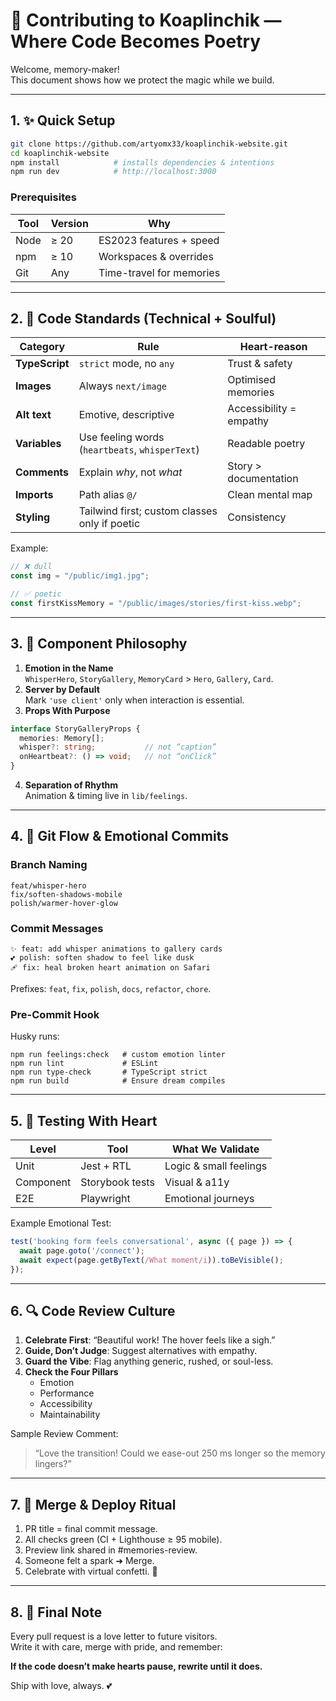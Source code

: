 # 🤝 Contributing to Koaplinchik — Where Code Becomes Poetry

Welcome, memory-maker!  
This document shows how we protect the magic while we build.

---

## 1. ✨ Quick Setup

```bash
git clone https://github.com/artyomx33/koaplinchik-website.git
cd koaplinchik-website
npm install            # installs dependencies & intentions
npm run dev            # http://localhost:3000
```

### Prerequisites

| Tool | Version | Why |
|------|---------|-----|
| Node | ≥ 20 | ES2023 features + speed |
| npm  | ≥ 10 | Workspaces & overrides |
| Git  | Any  | Time-travel for memories |

---

## 2. 📐 Code Standards (Technical + Soulful)

| Category | Rule | Heart-reason |
|----------|------|--------------|
| **TypeScript** | `strict` mode, no `any` | Trust & safety |
| **Images** | Always `next/image` | Optimised memories |
| **Alt text** | Emotive, descriptive | Accessibility = empathy |
| **Variables** | Use feeling words (`heartbeats`, `whisperText`) | Readable poetry |
| **Comments** | Explain *why*, not *what* | Story > documentation |
| **Imports** | Path alias `@/` | Clean mental map |
| **Styling** | Tailwind first; custom classes only if poetic | Consistency |

Example:

```typescript
// ❌ dull
const img = "/public/img1.jpg";

// ✅ poetic
const firstKissMemory = "/public/images/stories/first-kiss.webp";
```

---

## 3. 🎨 Component Philosophy

1. **Emotion in the Name**  
   `WhisperHero`, `StoryGallery`, `MemoryCard` > `Hero`, `Gallery`, `Card`.
2. **Server by Default**  
   Mark `'use client'` only when interaction is essential.
3. **Props With Purpose**

```typescript
interface StoryGalleryProps {
  memories: Memory[];
  whisper?: string;           // not “caption”
  onHeartbeat?: () => void;   // not “onClick”
}
```

4. **Separation of Rhythm**  
   Animation & timing live in `lib/feelings`.

---

## 4. 🌊 Git Flow & Emotional Commits

### Branch Naming

```
feat/whisper-hero
fix/soften-shadows-mobile
polish/warmer-hover-glow
```

### Commit Messages

```
✨ feat: add whisper animations to gallery cards
💕 polish: soften shadow to feel like dusk
🩹 fix: heal broken heart animation on Safari
```

Prefixes: `feat`, `fix`, `polish`, `docs`, `refactor`, `chore`.

### Pre-Commit Hook

Husky runs:

```
npm run feelings:check   # custom emotion linter
npm run lint             # ESLint
npm run type-check       # TypeScript strict
npm run build            # Ensure dream compiles
```

---

## 5. 🧪 Testing With Heart

| Level | Tool | What We Validate |
|-------|------|------------------|
| Unit | Jest + RTL | Logic & small feelings |
| Component | Storybook tests | Visual & a11y |
| E2E | Playwright | Emotional journeys |

Example Emotional Test:

```typescript
test('booking form feels conversational', async ({ page }) => {
  await page.goto('/connect');
  await expect(page.getByText(/What moment/i)).toBeVisible();
});
```

---

## 6. 🔍 Code Review Culture

1. **Celebrate First**: “Beautiful work! The hover feels like a sigh.”  
2. **Guide, Don’t Judge**: Suggest alternatives with empathy.  
3. **Guard the Vibe**: Flag anything generic, rushed, or soul-less.  
4. **Check the Four Pillars**  
   - Emotion  
   - Performance  
   - Accessibility  
   - Maintainability  

Sample Review Comment:

> “Love the transition! Could we ease-out 250 ms longer so the memory lingers?”

---

## 7. 🚀 Merge & Deploy Ritual

1. PR title = final commit message.  
2. All checks green (CI + Lighthouse ≥ 95 mobile).  
3. Preview link shared in #memories-review.  
4. Someone felt a spark ➜ Merge.  
5. Celebrate with virtual confetti. 🎉

---

## 8. 💌 Final Note

Every pull request is a love letter to future visitors.  
Write it with care, merge with pride, and remember:

**If the code doesn’t make hearts pause, rewrite until it does.**

Ship with love, always. 💕
